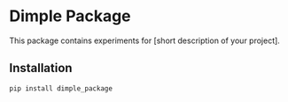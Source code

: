 # Dimple Package

This package contains experiments for [short description of your project].

## Installation

```bash
pip install dimple_package
